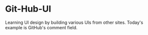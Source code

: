 # Git-Hub-UI

Learning UI design by building various UIs from other sites.
Today's example is GitHub's comment field.

